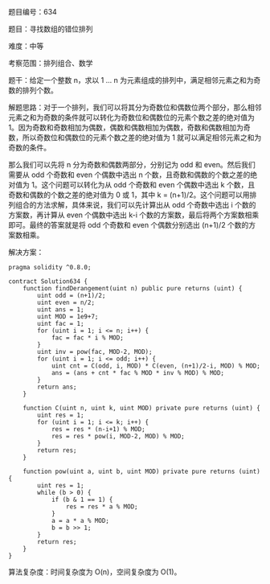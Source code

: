 题目编号：634

题目：寻找数组的错位排列

难度：中等

考察范围：排列组合、数学

题干：给定一个整数 n，求以 1 ... n 为元素组成的排列中，满足相邻元素之和为奇数的排列个数。

解题思路：对于一个排列，我们可以将其分为奇数位和偶数位两个部分，那么相邻元素之和为奇数的条件就可以转化为奇数位和偶数位的元素个数之差的绝对值为 1。因为奇数和奇数相加为偶数，偶数和偶数相加为偶数，奇数和偶数相加为奇数，所以奇数位和偶数位的元素个数之差的绝对值为 1 就可以满足相邻元素之和为奇数的条件。

那么我们可以先将 n 分为奇数和偶数两部分，分别记为 odd 和 even。然后我们需要从 odd 个奇数和 even 个偶数中选出 n 个数，且奇数和偶数的个数之差的绝对值为 1。这个问题可以转化为从 odd 个奇数和 even 个偶数中选出 k 个数，且奇数和偶数的个数之差的绝对值为 0 或 1，其中 k = (n+1)/2。这个问题可以用排列组合的方法求解，具体来说，我们可以先计算出从 odd 个奇数中选出 i 个数的方案数，再计算从 even 个偶数中选出 k-i 个数的方案数，最后将两个方案数相乘即可。最终的答案就是将 odd 个奇数和 even 个偶数分别选出 (n+1)/2 个数的方案数相乘。

解决方案：

```solidity
pragma solidity ^0.8.0;

contract Solution634 {
    function findDerangement(uint n) public pure returns (uint) {
        uint odd = (n+1)/2;
        uint even = n/2;
        uint ans = 1;
        uint MOD = 1e9+7;
        uint fac = 1;
        for (uint i = 1; i <= n; i++) {
            fac = fac * i % MOD;
        }
        uint inv = pow(fac, MOD-2, MOD);
        for (uint i = 1; i <= odd; i++) {
            uint cnt = C(odd, i, MOD) * C(even, (n+1)/2-i, MOD) % MOD;
            ans = (ans + cnt * fac % MOD * inv % MOD) % MOD;
        }
        return ans;
    }
    
    function C(uint n, uint k, uint MOD) private pure returns (uint) {
        uint res = 1;
        for (uint i = 1; i <= k; i++) {
            res = res * (n-i+1) % MOD;
            res = res * pow(i, MOD-2, MOD) % MOD;
        }
        return res;
    }
    
    function pow(uint a, uint b, uint MOD) private pure returns (uint) {
        uint res = 1;
        while (b > 0) {
            if (b & 1 == 1) {
                res = res * a % MOD;
            }
            a = a * a % MOD;
            b = b >> 1;
        }
        return res;
    }
}
```

算法复杂度：时间复杂度为 O(n)，空间复杂度为 O(1)。